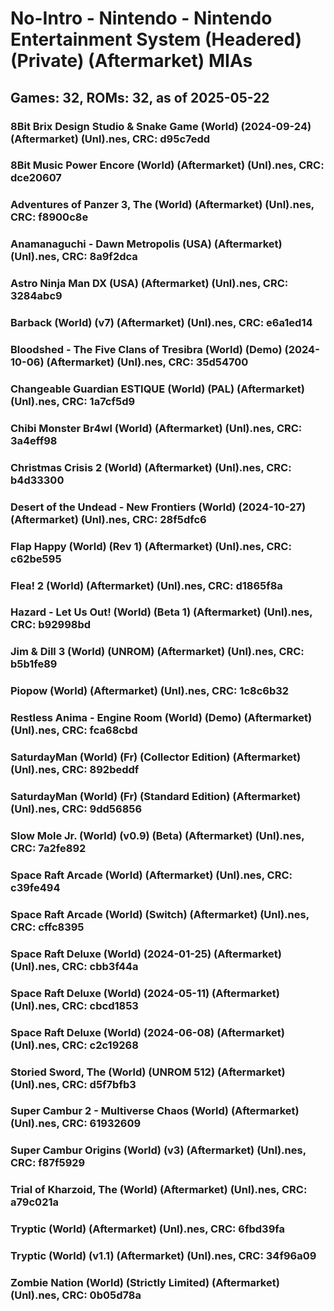# No-Intro - Nintendo - Nintendo Entertainment System (Headered) (Private) (Aftermarket) MIAs
## Games: 32, ROMs: 32, as of 2025-05-22

### 8Bit Brix Design Studio & Snake Game (World) (2024-09-24) (Aftermarket) (Unl).nes, CRC: d95c7edd
### 8Bit Music Power Encore (World) (Aftermarket) (Unl).nes, CRC: dce20607
### Adventures of Panzer 3, The (World) (Aftermarket) (Unl).nes, CRC: f8900c8e
### Anamanaguchi - Dawn Metropolis (USA) (Aftermarket) (Unl).nes, CRC: 8a9f2dca
### Astro Ninja Man DX (USA) (Aftermarket) (Unl).nes, CRC: 3284abc9
### Barback (World) (v7) (Aftermarket) (Unl).nes, CRC: e6a1ed14
### Bloodshed - The Five Clans of Tresibra (World) (Demo) (2024-10-06) (Aftermarket) (Unl).nes, CRC: 35d54700
### Changeable Guardian ESTIQUE (World) (PAL) (Aftermarket) (Unl).nes, CRC: 1a7cf5d9
### Chibi Monster Br4wl (World) (Aftermarket) (Unl).nes, CRC: 3a4eff98
### Christmas Crisis 2 (World) (Aftermarket) (Unl).nes, CRC: b4d33300
### Desert of the Undead - New Frontiers (World) (2024-10-27) (Aftermarket) (Unl).nes, CRC: 28f5dfc6
### Flap Happy (World) (Rev 1) (Aftermarket) (Unl).nes, CRC: c62be595
### Flea! 2 (World) (Aftermarket) (Unl).nes, CRC: d1865f8a
### Hazard - Let Us Out! (World) (Beta 1) (Aftermarket) (Unl).nes, CRC: b92998bd
### Jim & Dill 3 (World) (UNROM) (Aftermarket) (Unl).nes, CRC: b5b1fe89
### Piopow (World) (Aftermarket) (Unl).nes, CRC: 1c8c6b32
### Restless Anima - Engine Room (World) (Demo) (Aftermarket) (Unl).nes, CRC: fca68cbd
### SaturdayMan (World) (Fr) (Collector Edition) (Aftermarket) (Unl).nes, CRC: 892beddf
### SaturdayMan (World) (Fr) (Standard Edition) (Aftermarket) (Unl).nes, CRC: 9dd56856
### Slow Mole Jr. (World) (v0.9) (Beta) (Aftermarket) (Unl).nes, CRC: 7a2fe892
### Space Raft Arcade (World) (Aftermarket) (Unl).nes, CRC: c39fe494
### Space Raft Arcade (World) (Switch) (Aftermarket) (Unl).nes, CRC: cffc8395
### Space Raft Deluxe (World) (2024-01-25) (Aftermarket) (Unl).nes, CRC: cbb3f44a
### Space Raft Deluxe (World) (2024-05-11) (Aftermarket) (Unl).nes, CRC: cbcd1853
### Space Raft Deluxe (World) (2024-06-08) (Aftermarket) (Unl).nes, CRC: c2c19268
### Storied Sword, The (World) (UNROM 512) (Aftermarket) (Unl).nes, CRC: d5f7bfb3
### Super Cambur 2 - Multiverse Chaos (World) (Aftermarket) (Unl).nes, CRC: 61932609
### Super Cambur Origins (World) (v3) (Aftermarket) (Unl).nes, CRC: f87f5929
### Trial of Kharzoid, The (World) (Aftermarket) (Unl).nes, CRC: a79c021a
### Tryptic (World) (Aftermarket) (Unl).nes, CRC: 6fbd39fa
### Tryptic (World) (v1.1) (Aftermarket) (Unl).nes, CRC: 34f96a09
### Zombie Nation (World) (Strictly Limited) (Aftermarket) (Unl).nes, CRC: 0b05d78a
